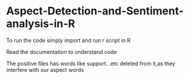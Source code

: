 # Aspect-Detection-and-Sentiment-analysis-in-R

To run the code simply import and run r script in R

Read the documentation to understand code

The positive files has words like support...etc deleted from it,as they interfere with our aspect words
